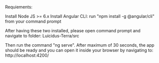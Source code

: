 Requiements:

Install Node JS >= 6.x
Install Angular CLI: run "npm install -g @angular/cli" from your command prompt

After having these two installed, please open command prompt and navigate to folder:
Luicidus-Terra/src

Then run the command "ng serve". After maximum of 30 seconds, the app should be ready
and you can open it inside your browser by navigating to:
http://localhost:4200/
